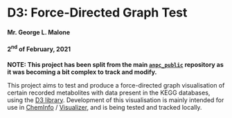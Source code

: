 # D3: Force-Directed Graph Test
#### Mr. George L. Malone
#### 2<sup>nd</sup> of February, 2021

**NOTE:  This project has been split from the main
[`anpc_public`](https://github.com/glm729/anpc_public/) repository as
it was becoming a bit complex to track and modify.**

This project aims to test and produce a force-directed graph visualisation of
certain recorded metabolites with data present in the KEGG databases, using the
[D3 library](https://d3js.org/).  Development of this visualisation is mainly
intended for use in [ChemInfo](https://cheminfo.org/) /
[Visualizer](https://github.com/npellet/visualizer/), and is being tested and
tracked locally.
